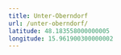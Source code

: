 ```yaml
---
title: Unter-Oberndorf
url: /unter-oberndorf/
latitude: 48.183558000000005
longitude: 15.961900300000002
---
```

